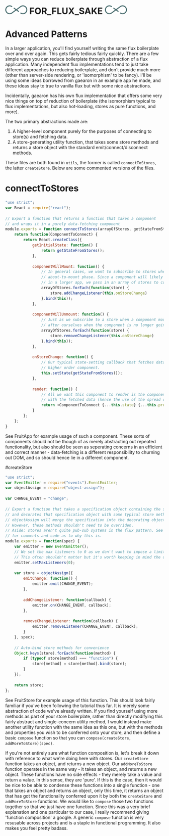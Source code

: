 # ![flux logo](/assets/img/flux_logo_fandc.png) FOR_FLUX_SAKE ![flux logo](/assets/img/flux_logo_fandc.png)

# Advanced Patterns

In a larger application, you'll find yourself writing the same flux boilerplate over and over again. This gets fairly tedious fairly quickly. There are a few simple ways you can reduce boilerplate through abstraction of a flux application. Many independent flux implementations tend to just take different approaches to reducing boilerplate, and don't provide much more (other than server-side rendering, or 'isomorphism' to be fancy). I'll be using some ideas borrowed from gaearon in an example app he made, and these ideas stay to true to vanilla flux but with some nice abstractions.

Incidentally, gaearon has his own flux implementation that offers some very nice things on top of reduction of boilerplate (the isomorphism typical to flux implementations, but also hot-loading, stores as pure functions, and more).

The two primary abstractions made are:
1. A higher-level component purely for the purposes of connecting to store(s) and fetching data.
2. A store-generating utility function, that takes some store methods and returns a store object with the standard emit/connect/disconnect methods.

These files are both found in `utils`, the former is called `connectToStores`, the latter `createStore`. Below are some commented versions of the files.

# connectToStores

```js
"use strict";
var React = require("react");

// Export a function that returns a function that takes a component
// and wraps it in a purely data-fetching component
module.exports = function connectToStores(arrayOfStores, getStateFromStores) {
	return function(ComponentToConnect) {
		return React.createClass({
			getInitialState: function() {
				return getStateFromStores();
			},

			componentWillMount: function() {
				// In general cases, we want to subscribe to stores when the component is in the
				// about-to-mount phase. Since a component will likely be subscribing to multiple stores
				// in a larger app, we pass in an array of stores to connect to.
				arrayOfStores.forEach(function(store) {
					store.addChangeListener(this.onStoreChange)
				}.bind(this));
			},

			componentWillUnmount: function() {
				// Just as we subscribe to a store when a component mounts, we also want to clean up
				// after ourselves when the component is no longer going to be mounted in the page.
				arrayOfStores.forEach(function(store) {
					store.removeChangeListener(this.onStoreChange)
				}.bind(this));
			},

			onStoreChange: function() {
				// Our typical state-setting callback that fetches data using a getState function passed in to the
				// higher order component.
				this.setState(getStateFromStores());
			},

			render: function() {
				// All we want this component to render is the component that we passed in, but
				// with the fetched data (hence the use of the spread operator)
				return <ComponentToConnect {...this.state} {...this.props} />;
			}
		};
	};
}
```

See FruitApp for example usage of such a component. These sorts of components should not be though of as merely abstracting out repeated functionality, but also should be seen as seperating concerns in an efficient and correct manner - data-fetching is a different responsibility to churning out DOM, and so should hence lie in a different component.

#createStore

```js
"use strict";
var EventEmitter = require("events").EventEmitter;
var objectAssign = require("object-assign");

var CHANGE_EVENT = "change";

// Export a function that takes a specification object containing the store's methods
// and decorates that specification object with some typical store methods.
// objectAssign will merge the specification into the decorating object, with the spec taking precedence.
// However, these methods shouldn't need to be overriden.
// Aside: stores aren't quite pub-sub systems in the flux pattern. See the facebook dispatcher's source code
// for comments and code as to why this is.
module.exports = function(spec) {
	var emitter = new EventEmitter();
	// We set the max listeners to 0 as we don't want to impose a limit on the number of listeners.
	// This often shouldn't matter but it's worth keeping in mind the default limit of 10
	emitter.setMaxListeners(0);

	var store = objectAssign({
		emitChange: function() {
			emitter.emit(CHANGE_EVENT);
		},

		addChangeListener: function(callback) {
			emitter.on(CHANGE_EVENT, callback);
		},

		removeChangeListener: function(callback) {
			emitter.removeListener(CHANGE_EVENT, callback);
		}
	}, spec);

	// Auto-bind store methods for convenience
	Object.keys(store).forEach(function(method) {
		if (typeof store[method] === "function") {
			store[method] = store[method].bind(store);
		}
	});

	return store;
};
```

See FruitStore for example usage of this function.
This should look fairly familiar if you've been following the tutorial thus far. It is merely some abstraction of code we've already written.
If you find yourself using more methods as part of your store boilerplate, rather than directly modifying this fairly abstract and single-concern utility method, I would instead make another utility function with the same idea as this one, but with the methods and properties you wish to be conferred onto your store, and then define a basic `compose` function so that you can `compose(createStore, addMoreToStore)(spec)`.

If you're not entirely sure what function composition is, let's break it down with reference to what we're doing here with stores. Our `createStore` function takes an object, and returns a new object. Our `addMoreToStore` function operates in the same way - it takes an object, and returns a new object. These functions have no side effects - they merely take a value and return a value. In this sense, they are 'pure'. If this is the case, then it would be nice to be able to condense these functions into a single function - one that takes an object and returns an object, only this time, it returns an object that has got the functionality conferred upon it by both the `createStore` and `addMoreToStore` functions. We would like to `compose` those two functions together so that we just have one function.
Since this was a very brief explanation and one particular to our case, I really recommend giving 'function composition' a google. A generic `compose` function is very resusable across projects and is a staple in functional programming. It also makes you feel pretty badass.